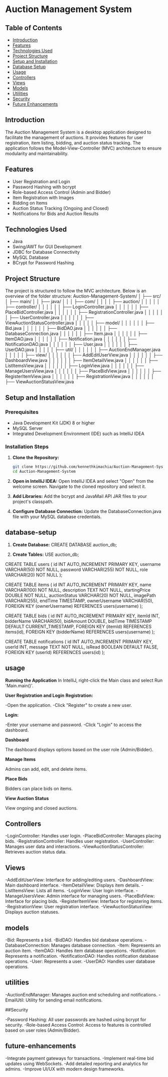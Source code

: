# Auction Management System

## Table of Contents
- [Introduction](#introduction)
- [Features](#features)
- [Technologies Used](#technologies-used)
- [Project Structure](#project-structure)
- [Setup and Installation](#setup-and-installation)
- [Database Setup](#database-setup)
- [Usage](#usage)
- [Controllers](#controllers)
- [Views](#views)
- [Models](#models)
- [Utilities](#utilities)
- [Security](#security)
- [Future Enhancements](#future-enhancements)


## Introduction
The Auction Management System is a desktop application designed to facilitate the management of auctions. It provides features for user registration, item listing, bidding, and auction status tracking. The application follows the Model-View-Controller (MVC) architecture to ensure modularity and maintainability.

## Features
- User Registration and Login
- Password Hashing with bcrypt
- Role-based Access Control (Admin and Bidder)
- Item Registration with Images
- Bidding on Items
- Auction Status Tracking (Ongoing and Closed)
- Notifications for Bids and Auction Results

## Technologies Used
- Java
- Swing/AWT for GUI Development
- JDBC for Database Connectivity
- MySQL Database
- BCrypt for Password Hashing

## Project Structure
The project is structured to follow the MVC architecture. Below is an overview of the folder structure:
Auction-Management-System/
│
├── src/
│ ├── main/
│ │ ├── java/
│ │ │ ├── com/
│ │ │ │ ├── auction/
│ │ │ │ │ ├── controller/
│ │ │ │ │ │ ├── LoginController.java
│ │ │ │ │ │ ├── PlaceBidController.java
│ │ │ │ │ │ ├── RegistrationController.java
│ │ │ │ │ │ ├── UserController.java
│ │ │ │ │ │ ├── ViewAuctionStatusController.java
│ │ │ │ │ ├── model/
│ │ │ │ │ │ ├── Bid.java
│ │ │ │ │ │ ├── BidDAO.java
│ │ │ │ │ │ ├── DatabaseConnection.java
│ │ │ │ │ │ ├── Item.java
│ │ │ │ │ │ ├── ItemDAO.java
│ │ │ │ │ │ ├── Notification.java
│ │ │ │ │ │ ├── NotificationDAO.java
│ │ │ │ │ │ ├── User.java
│ │ │ │ │ │ ├── UserDAO.java
│ │ │ │ │ ├── util/
│ │ │ │ │ │ ├── AuctionEndManager.java
│ │ │ │ │ ├── view/
│ │ │ │ │ │ ├── AddEditUserView.java
│ │ │ │ │ │ ├── DashboardView.java
│ │ │ │ │ │ ├── ItemDetailView.java
│ │ │ │ │ │ ├── ListItemsView.java
│ │ │ │ │ │ ├── LoginView.java
│ │ │ │ │ │ ├── ManageUsersView.java
│ │ │ │ │ │ ├── PlaceBidView.java
│ │ │ │ │ │ ├── RegisterItemView.java
│ │ │ │ │ │ ├── RegistrationView.java
│ │ │ │ │ │ ├── ViewAuctionStatusView.java


## Setup and Installation

### Prerequisites
- Java Development Kit (JDK) 8 or higher
- MySQL Server
- Integrated Development Environment (IDE) such as IntelliJ IDEA

### Installation Steps
1. **Clone the Repository:**
   ```bash
   git clone https://github.com/kennethkimachia/Auction-Management-System.git
   cd Auction-Management-System

2. **Open in IntelliJ IDEA:**
Open IntelliJ IDEA and select "Open" from the welcome screen.
Navigate to the cloned repository and select it.

3. **Add Libraries:**
Add the bcrypt and JavaMail API JAR files to your project's classpath.

4. **Configure Database Connection:**
Update the DatabaseConnection.java file with your MySQL database credentials.

## database-setup
1. **Create Database:**
CREATE DATABASE auction_db;

2. **Create Tables:**
USE auction_db;

CREATE TABLE users (
    id INT AUTO_INCREMENT PRIMARY KEY,
    username VARCHAR(50) NOT NULL,
    password VARCHAR(255) NOT NULL,
    role VARCHAR(20) NOT NULL
);

CREATE TABLE items (
    id INT AUTO_INCREMENT PRIMARY KEY,
    name VARCHAR(100) NOT NULL,
    description TEXT NOT NULL,
    startingPrice DOUBLE NOT NULL,
    auctionStatus VARCHAR(20) NOT NULL,
    imagePath VARCHAR(255),
    endTime TIMESTAMP,
    ownerUsername VARCHAR(50),
    FOREIGN KEY (ownerUsername) REFERENCES users(username)
);

CREATE TABLE bids (
    id INT AUTO_INCREMENT PRIMARY KEY,
    itemId INT,
    bidderName VARCHAR(50),
    bidAmount DOUBLE,
    bidTime TIMESTAMP DEFAULT CURRENT_TIMESTAMP,
    FOREIGN KEY (itemId) REFERENCES items(id),
    FOREIGN KEY (bidderName) REFERENCES users(username)
);

CREATE TABLE notifications (
    id INT AUTO_INCREMENT PRIMARY KEY,
    userId INT,
    message TEXT NOT NULL,
    isRead BOOLEAN DEFAULT FALSE,
    FOREIGN KEY (userId) REFERENCES users(id)
);

## usage
**Running the Application**
In IntelliJ, right-click the Main class and select Run 'Main.main()'.

**User Registration and Login**
**Registration:**

-Open the application.
-Click "Register" to create a new user.

**Login:**

-Enter your username and password.
-Click "Login" to access the dashboard.

**Dashboard**

The dashboard displays options based on the user role (Admin/Bidder).

**Manage Items**

Admins can add, edit, and delete items.

**Place Bids**

Bidders can place bids on items.

**View Auction Status**

View ongoing and closed auctions.

## Controllers

-LoginController: Handles user login.
-PlaceBidController: Manages placing bids.
-RegistrationController: Handles user registration.
-UserController: Manages user data and interactions.
-ViewAuctionStatusController: Retrieves auction status data.

## Views

-AddEditUserView: Interface for adding/editing users.
-DashboardView: Main dashboard interface.
-ItemDetailView: Displays item details.
-ListItemsView: Lists all items.
-LoginView: User login interface.
-ManageUsersView: Admin interface for managing users.
-PlaceBidView: Interface for placing bids.
-RegisterItemView: Interface for registering items.
-RegistrationView: User registration interface.
-ViewAuctionStatusView: Displays auction statuses.

## models

-Bid: Represents a bid.
-BidDAO: Handles bid database operations.
-DatabaseConnection: Manages database connection.
-Item: Represents an auction item.
-ItemDAO: Handles item database operations.
-Notification: Represents a notification.
-NotificationDAO: Handles notification database operations.
-User: Represents a user.
-UserDAO: Handles user database operations.

## utilities

-AuctionEndManager: Manages auction end scheduling and notifications.
-EmailUtil: Utility for sending email notifications.

##Security

-Password Hashing: All user passwords are hashed using bcrypt for security.
-Role-based Access Control: Access to features is controlled based on user roles (Admin/Bidder).

## future-enhancements 

-Integrate payment gateways for transactions.
-Implement real-time bid updates using WebSockets.
-Add detailed reporting and analytics for admins.
-Improve UI/UX with modern design frameworks.
